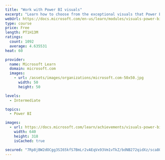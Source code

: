 ```yaml
---
title: "Work with Power BI visuals"
excerpt: "Learn how to choose from the exceptional visuals that Power BI makes available to you. Formatting visuals will direct the user’s attention to exactly where you want it, while helping to make the visual easier to read and interpret. You will also learn about how to use key performance indicators (KPIs)."
webUrl: https://docs.microsoft.com/en-us/learn/modules/visuals-power-bi/
type: course
price: Free
length: PT1H13M
ratings:
  count: 1092
  average: 4.635531
heat: 60

provider:
  name: Microsoft Learn
  domain: microsoft.com
  images:
    - url: /assets/images/organizations/microsoft.com-50x50.jpg
      width: 50
      height: 50

levels:
  - Intermediate

topics:
  - Power BI

images:
  - url: https://docs.microsoft.com/learn/achievements/visuals-power-bi-social.png
    width: 640
    height: 318
    isCached: true

secured: "7Rp8jBW2dOCgg3SI65kfS7BmLr2vAEqVx93Vm1vTkZ/bdNB272qidXz/sca8OwwiFGaVQPFUwdQd5RSWepCoSneWuiG1u0k/FmieGexVTUL02So0cIUz0og36n9nICOZBlqnZCCebMDJbF5iXm6AIkdJ0L024/+3ZiYMl2xMYgqXImIdVjC2OL3bWcbQ6kdcNPBE9/gOgbDFVdIgz5na1IDcal3as76RkFnY5NOMEaN6tkMJ5UEmvjUBSrYnRcOySVVkgzco4s/+PcnWdXv6y6X56yLW1GWmkKdeODKA1U8UKCGGNq4VcKv/cS2IuTeMyOxonmPZQBYXNVp4AmXniq4qsbAg8g51y8S1rtSjLqv7O7cWae9qNhm9bsh+mkaey5kHzNCYuHzjKHufgfqwCdKpdxDsrYC8E/rJBsX3xD4=;5vFeSgRunzOTdiHjqtLt5Q=="
---
```


